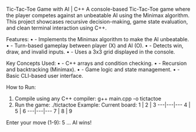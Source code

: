 Tic-Tac-Toe Game with AI | C++
A console-based Tic-Tac-Toe game where the player competes against an unbeatable AI using the Minimax algorithm. This project showcases recursive decision-making, game state evaluation, and clean terminal interaction using C++.

Features:
•	- Implements the Minimax algorithm to make the AI unbeatable.
•	- Turn-based gameplay between player (X) and AI (O).
•	- Detects win, draw, and invalid inputs.
•	- Uses a 3x3 grid displayed in the console.

Key Concepts Used:
•	- C++ arrays and condition checking.
•	- Recursion and backtracking (Minimax).
•	- Game logic and state management.
•	- Basic CLI-based user interface.

How to Run:
1. Compile using any C++ compiler:
   g++ main.cpp -o tictactoe
2. Run the game:
   ./tictactoe
Example:
Current board:
 1 | 2 | 3
---|---|---
 4 | 5 | 6
---|---|---
 7 | 8 | 9

Enter your move (1-9): 5
...
AI wins!
